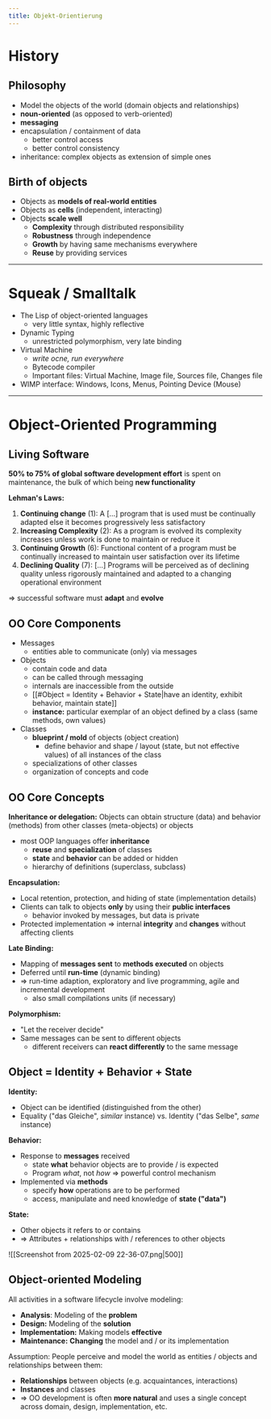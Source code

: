 ```yaml
---
title: Objekt-Orientierung
---
```

# History
## Philosophy
- Model the objects of the world (domain objects and relationships)
- **noun-oriented** (as opposed to verb-oriented)
- **messaging**
- encapsulation / containment of data
	- better control access
	- better control consistency
- inheritance: complex objects as extension of simple ones

## Birth of objects
- Objects as **models of real-world entities**
- Objects as **cells** (independent, interacting)
- Objects **scale well**
	- **Complexity** through distributed responsibility
	- **Robustness** through independence
	- **Growth** by having same mechanisms everywhere
	- **Reuse** by providing services

---
# Squeak / Smalltalk
- The Lisp of object-oriented languages
	- very little syntax, highly reflective
- Dynamic Typing
	- unrestricted polymorphism, very late binding
- Virtual Machine
	- *write ocne, run everywhere*
	- Bytecode compiler
	- Important files: Virtual Machine, Image file, Sources file, Changes file
- WIMP interface: Windows, Icons, Menus, Pointing Device (Mouse)

---
# Object-Oriented Programming
## Living Software
 **50% to 75% of global software development effort** is spent on maintenance, the bulk of which being **new functionality**
 
**Lehman's Laws:**
1. **Continuing change** (1): A [...] program that is used must be continually adapted else it becomes progressively less satisfactory
2. **Increasing Complexity** (2): As a program is evolved its complexity increases unless work is done to maintain or reduce it
3. **Continuing Growth** (6): Functional content of a program must be continually increased to maintain user satisfaction over its lifetime
4. **Declining Quality** (7): [...] Programs will be perceived as of declining quality unless rigorously maintained and adapted to a changing operational environment

$\Rightarrow$ successful software must **adapt** and **evolve**

## OO Core Components
- Messages
	- entities able to communicate (only) via messages
- Objects
	- contain code and data
	- can be called through messaging
	- internals are inaccessible from the outside
	- [[#Object = Identity + Behavior + State|have an identity, exhibit behavior, maintain state]]
	- **instance:** particular exemplar of an object defined by a class (same methods, own values)
- Classes
	- **blueprint / mold** of objects (object creation)
		- define behavior and shape / layout (state, but not effective values) of all instances of the class
	- specializations of other classes
	- organization of concepts and code

## OO Core Concepts
**Inheritance or delegation:** Objects can obtain structure (data) and behavior (methods) from other classes (meta-objects) or objects
- most OOP languages offer **inheritance**
	- **reuse** and **specialization** of classes
	- **state** and **behavior** can be added or hidden
	- hierarchy of definitions (superclass, subclass)

**Encapsulation:**
- Local retention, protection, and hiding of state (implementation details)
- Clients can talk to objects **only** by using their **public interfaces**
	- behavior invoked by messages, but data is private
- Protected implementation $\Rightarrow$ internal **integrity** and **changes** without affecting clients

**Late Binding:**
- Mapping of **messages sent** to **methods executed** on objects
- Deferred until **run-time** (dynamic binding)
- $\Rightarrow$ run-time adaption, exploratory and live programming, agile and incremental development
	- also small compilations units (if necessary)

**Polymorphism:**
- "Let the receiver decide"
- Same messages can be sent to different objects
	- different receivers can **react differently** to the same message

## Object = Identity + Behavior + State
**Identity:**
- Object can be identified (distinguished from the other)
- Equality ("das Gleiche", *similar* instance) vs. Identity ("das Selbe", *same* instance)

**Behavior:**
- Response to **messages** received
	- state **what** behavior objects are to provide / is expected
	- Program *what*, not *how* $\Rightarrow$ powerful control mechanism
- Implemented via **methods**
	- specify **how** operations are to be performed
	- access, manipulate and need knowledge of **state ("data")**

**State:**
- Other objects it refers to or contains
- $\Rightarrow$ Attributes + relationships with / references to other objects

![[Screenshot from 2025-02-09 22-36-07.png|500]]

## Object-oriented Modeling
All activities in a software lifecycle involve modeling:
- **Analysis**: Modeling of the **problem**
- **Design:** Modeling of the **solution**
- **Implementation:** Making models **effective**
- **Maintenance:** **Changing** the model and / or its implementation

Assumption: People perceive and model the world as entities / objects and relationships between them:
- **Relationships** between objects (e.g. acquaintances, interactions)
- **Instances** and classes
- $\Rightarrow$ OO development is often **more natural** and uses a single concept across domain, design, implementation, etc.